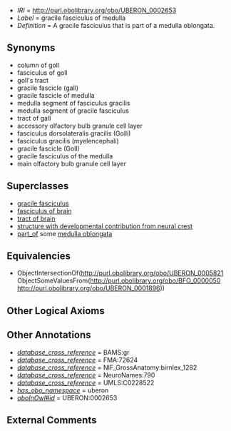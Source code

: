  * *IRI* = http://purl.obolibrary.org/obo/UBERON_0002653
 * *Label* = gracile fasciculus of medulla
 * *Definition* = A gracile fasciculus that is part of a medulla oblongata.

## Synonyms

 * column of goll
 * fasciculus of goll
 * goll's tract
 * gracile fascicle (gall)
 * gracile fascicle of medulla
 * medulla segment of fasciculus gracilis
 * medulla segment of gracile fasciculus
 * tract of gall
 * accessory olfactory bulb granule cell layer
 * fasciculus dorsolateralis gracilis (Golli)
 * fasciculus gracilis (myelencephali)
 * gracile fascicle (Goll)
 * gracile fasciculus of the medulla
 * main olfactory bulb granule cell layer

## Superclasses

 * [gracile fasciculus](../../UBERON/21/UBERON_0005821.md)
 * [fasciculus of brain](../../UBERON/38/UBERON_0005838.md)
 * [tract of brain](../../UBERON/02/UBERON_0007702.md)
 * [structure with developmental contribution from neural crest](../../UBERON/14/UBERON_0010314.md)
 * [part_of](../../BFO/50/BFO_0000050.md) some [medulla oblongata](../../UBERON/96/UBERON_0001896.md)

## Equivalencies

 * ObjectIntersectionOf(<http://purl.obolibrary.org/obo/UBERON_0005821> ObjectSomeValuesFrom(<http://purl.obolibrary.org/obo/BFO_0000050> <http://purl.obolibrary.org/obo/UBERON_0001896>))

## Other Logical Axioms


## Other Annotations

 * *[database_cross_reference](../../ef/oboInOwl#hasDbXref.md)* = BAMS:gr
 * *[database_cross_reference](../../ef/oboInOwl#hasDbXref.md)* = FMA:72624
 * *[database_cross_reference](../../ef/oboInOwl#hasDbXref.md)* = NIF_GrossAnatomy:birnlex_1282
 * *[database_cross_reference](../../ef/oboInOwl#hasDbXref.md)* = NeuroNames:790
 * *[database_cross_reference](../../ef/oboInOwl#hasDbXref.md)* = UMLS:C0228522
 * *[has_obo_namespace](../../ce/oboInOwl#hasOBONamespace.md)* = uberon
 * *[oboInOwl#id](../../id/oboInOwl#id.md)* = UBERON:0002653

## External Comments

